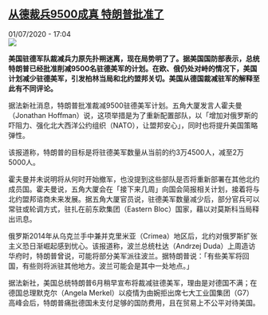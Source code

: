 <!--1593618905000-->
[从德裁兵9500成真 特朗普批准了](http://www.rfi.fr//cn/%E6%94%BF%E6%B2%BB/20200701-%E4%BB%8E%E5%BE%B7%E8%A3%81%E5%85%B59500%E6%88%90%E7%9C%9F-%E7%89%B9%E6%9C%97%E6%99%AE%E6%89%B9%E5%87%86%E4%BA%86)
------

<div>01/07/2020 - 17:04</div><img src="https://s.rfi.fr/media/display/48b9b1b2-10c0-11ea-91ae-005056a99247/w:310/p:16x9/2011-06-14T111433Z_351168446_BM2E76E10ES01_RTRMADP_3_GERMANY.JPG"><p><strong>美国驻德军队裁减兵力原先扑朔迷离，现在局势明了了。据美国国防部表示，总统特朗普已经批准削减9500名驻德美军的计划。在欧、俄仍处对峙的情况下，美国计划减少驻德美军，引发柏林当局和北约盟邦关切。美国从德国裁减驻军的解释至此有不同评论。</strong></p><div class="t-content__body u-clearfix"><div class="m-interstitial"></div><p>据法新社消息，特朗普批准裁减9500驻德美军计划。五角大厦发言人霍夫曼（Jonathan Hoffman）说，这项举措是为了重新配置部队，以「增加对俄罗斯的吓阻力、强化北大西洋公约组织（NATO），让盟邦安心」，同时也将提升美国策略弹性。</p><p>该报道称，特朗普的目标是将驻德美军数量从当前的约3万4500人，减至2万5000人。</p><p>霍夫曼并未说明将从何时开始撤军，也没提到这些部队是否将重新部署在其他北约成员国。霍夫曼说，五角大厦会在「接下来几周」向国会简报相关计划，接着将与北约盟邦谘商未来发展。据五角大厦官员说，驻德美军数量减少后，部分官兵可以常驻或轮调方式，驻扎在前东欧集团（Eastern Bloc）国家，藉以对莫斯科当局释出讯息。</p><p>俄罗斯2014年从乌克兰手中兼并克里米亚（Crimea）地区后，北约对俄罗斯扩张主义恐日渐崛起感到忧心。该报道称，波兰总统杜达（Andrzej Duda）上周造访华府时，特朗普曾说，可能将部分美军派往波兰。据特朗普说：「有些美军将回国，有些则将派驻其他地方。波兰可能会是其中一处地点。」</p><p>据法新社，美国总统特朗普6月稍早宣布将裁减驻德美军，理由是对德国不满；在德国总理默克尔（Angela Merkel）以疫情为由婉拒出席七大工业国集团（G7）高峰会后，特朗普痛批德国未支付足够的国防费用，且在贸易上不公平对待美国。</p><div class="o-self-promo o-self-promo--nl o-self-promo--hidden" data-selfpromo-newsletter></div><div class="o-self-promo o-self-promo--app o-self-promo--hidden" data-selfpromo-app></div></div>

